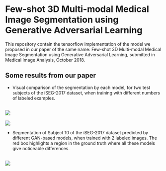 # Few-shot 3D Multi-modal Medical Image Segmentation using Generative Adversarial Learning
This repository contain the tensorflow implementation of the model we proposed in our paper of the same name: Few-shot 3D Multi-modal Medical Image Segmentation using Generative Adversarial Learning, submitted in Medical Image Analysis, October 2018.

## Some results from our paper

* Visual comparison of the segmentation by each model, for two test subjects of the iSEG-2017 dataset, when training with different numbers of labeled examples.

<br>
<img src="https://github.com/arnab39/FewShot_GAN-Unet3D/blob/master/images/subject9.jpg" />
<br>
<br>
<img src="https://github.com/arnab39/FewShot_GAN-Unet3D/blob/master/images/subject10.jpg" />
<br>

* Segmentation of Subject 10 of the iSEG-2017 dataset predicted by different GAN-based models, when trained with 2 labeled images. The red box highlights a region in the ground truth where all these models give noticeable differences.
<br>
<img src="https://github.com/arnab39/FewShot_GAN-Unet3D/blob/master/images/ganwar_mod.jpg" />
<br>
